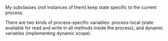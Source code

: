 My subclasses (not instances of them) keep state specific to the current process.There are two kinds of process-specific variables: process-local (state availablefor read and write in all methods inside the process), and dynamic variables(implementing dynamic scope).